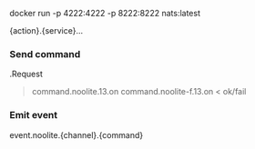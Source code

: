 docker run -p 4222:4222 -p 8222:8222 nats:latest

{action}.{service}...

### Send command
.Request

> command.noolite.13.on
> command.noolite-f.13.on
< ok/fail

### Emit event
event.noolite.{channel}.{command}
